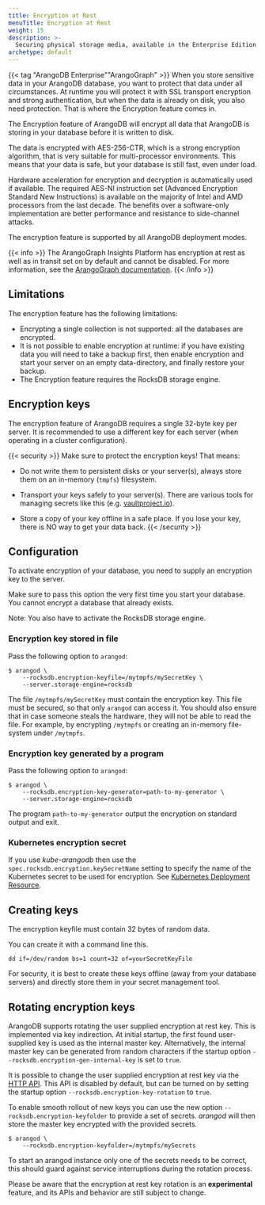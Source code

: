 ```yaml
---
title: Encryption at Rest
menuTitle: Encryption at Rest
weight: 15
description: >-
  Securing physical storage media, available in the Enterprise Edition
archetype: default
---
```

{{< tag "ArangoDB Enterprise""ArangoGraph" >}}
When you store sensitive data in your ArangoDB database, you want to protect
that data under all circumstances. At runtime you will protect it with SSL
transport encryption and strong authentication, but when the data is already
on disk, you also need protection. That is where the Encryption feature comes
in.

The Encryption feature of ArangoDB will encrypt all data that ArangoDB is
storing in your database before it is written to disk.

The data is encrypted with AES-256-CTR, which is a strong encryption algorithm,
that is very suitable for multi-processor environments. This means that your
data is safe, but your database is still fast, even under load.

Hardware acceleration for encryption and decryption is automatically used if
available. The required AES-NI instruction set (Advanced Encryption Standard
New Instructions) is available on the majority of Intel and AMD processors from
the last decade. The benefits over a software-only implementation are better
performance and resistance to side-channel attacks.

The encryption feature is supported by all ArangoDB deployment modes.

{{< info >}}
The ArangoGraph Insights Platform has encryption at rest as well as in transit
set on by default and cannot be disabled. For more information, see the
[ArangoGraph documentation](../../arangograph/_index.md).
{{< /info >}}

## Limitations

The encryption feature has the following limitations:

- Encrypting a single collection is not supported: all the databases are
  encrypted.
- It is not possible to enable encryption at runtime: if you have existing
  data you will need to take a backup first, then enable encryption and
  start your server on an empty data-directory, and finally restore your
  backup.
- The Encryption feature requires the RocksDB storage engine.

## Encryption keys

The encryption feature of ArangoDB requires a single 32-byte key per server.
It is recommended to use a different key for each server (when operating in a
cluster configuration).

{{< security >}}
Make sure to protect the encryption keys! That means:

- Do not write them to persistent disks or your server(s), always store them on
  an in-memory (`tmpfs`) filesystem.

- Transport your keys safely to your server(s). There are various tools for
  managing secrets like this (e.g.
  [vaultproject.io](https://www.vaultproject.io/)).

- Store a copy of your key offline in a safe place. If you lose your key, there
  is NO way to get your data back.
{{< /security >}}

## Configuration

To activate encryption of your database, you need to supply an encryption key
to the server.

Make sure to pass this option the very first time you start your database.
You cannot encrypt a database that already exists.

Note: You also have to activate the RocksDB storage engine.

### Encryption key stored in file

Pass the following option to `arangod`:

```
$ arangod \
    --rocksdb.encryption-keyfile=/mytmpfs/mySecretKey \
    --server.storage-engine=rocksdb
```
The file `/mytmpfs/mySecretKey` must contain the encryption key. This
file must be secured, so that only `arangod` can access it. You should
also ensure that in case someone steals the hardware, they will not be
able to read the file. For example, by encrypting `/mytmpfs` or
creating an in-memory file-system under `/mytmpfs`.

### Encryption key generated by a program

Pass the following option to `arangod`:

```
$ arangod \
    --rocksdb.encryption-key-generator=path-to-my-generator \
    --server.storage-engine=rocksdb
```

The program `path-to-my-generator` output the encryption on standard
output and exit.

### Kubernetes encryption secret

If you use _kube-arangodb_ then use the `spec.rocksdb.encryption.keySecretName`
setting to specify the name of the Kubernetes secret to be used for encryption.
See [Kubernetes Deployment Resource](../../deploy/deployment/kubernetes/deployment-resource-reference.md#specrocksdbencryptionkeysecretname).

## Creating keys

The encryption keyfile must contain 32 bytes of random data.

You can create it with a command line this.

```
dd if=/dev/random bs=1 count=32 of=yourSecretKeyFile
```

For security, it is best to create these keys offline (away from your database
servers) and directly store them in your secret management tool.

## Rotating encryption keys

ArangoDB supports rotating the user supplied encryption at rest key.
This is implemented via key indirection. At initial startup, the first found 
user-supplied key is used as the internal master key. Alternatively, the internal 
master key can be generated from random characters if the startup option
`--rocksdb.encryption-gen-internal-key` is set to `true`.

It is possible to change the user supplied encryption at rest key via the
[HTTP API](../../develop/http/security.md#encryption-at-rest). This API
is disabled by default, but can be turned on by setting the startup option
`--rocksdb.encryption-key-rotation` to `true`.

To enable smooth rollout of new keys you can use the new option 
`--rocksdb.encryption-keyfolder` to provide a set of secrets.
_arangod_ will then store the master key encrypted with the provided secrets.

```
$ arangod \
    --rocksdb.encryption-keyfolder=/mytmpfs/mySecrets
```

To start an arangod instance only one of the secrets needs to be correct, 
this should guard against service interruptions during the rotation process.

Please be aware that the encryption at rest key rotation is an **experimental** 
feature, and its APIs and behavior are still subject to change. 

